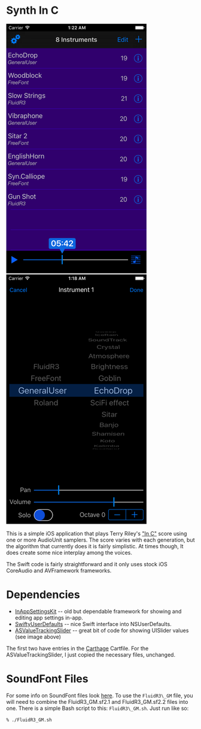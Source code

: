 # Synth In C

![](Screen1.png) ![](Screen2.png)

This is a simple iOS application that plays Terry Riley's ["In C"](https://en.wikipedia.org/wiki/In_C) score
using one or more AudioUnit samplers. The score varies with each generation, but the algorithm that currently
does it is fairly simplistic. At times though, It does create some nice interplay among the voices.

The Swift code is fairly straightforward and it only uses stock iOS CoreAudio and AVFramework frameworks.

# Dependencies

* [InAppSettingsKit](https://github.com/futuretap/InAppSettingsKit) -- old but dependable framework for
showing and editing app settings in-app.
* [SwiftyUserDefaults](https://github.com/radex/SwiftyUserDefaults) -- nice Swift interface into NSUserDefaults.
* [ASValueTrackingSlider](https://github.com/alskipp/ASValueTrackingSlider) -- great bit of code for showing
UISlider values (see image above)

The first two have entries in the [Carthage](https://github.com/Carthage/Carthage) Cartfile. For the
ASValueTrackingSlider, I just copied the necessary files, unchanged.

# SoundFont Files

For some info on SoundFont files look [here](https://musescore.org/en/handbook/soundfont#list). To use the
`FluidR3\_GM` file, you will need to combine the FluidR3\_GM.sf2.1 and FluidR3\_GM.sf2.2 files into one. There
is a simple Bash script to this: `FluidR3\_GM.sh`. Just run like so:

```
% ./FluidR3_GM.sh
```
